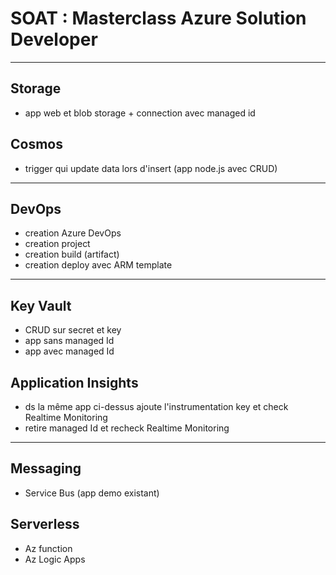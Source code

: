 # SOAT : Masterclass Azure Solution Developer

---

## Storage

- app web et blob storage + connection avec managed id

## Cosmos

- trigger qui update data lors d'insert (app node.js avec CRUD)

---

## DevOps

- creation Azure DevOps
- creation project
- creation build (artifact)
- creation deploy avec ARM template

---

## Key Vault

- CRUD sur secret et key
- app sans managed Id
- app avec managed Id

## Application Insights

- ds la même app ci-dessus ajoute l'instrumentation key et check Realtime Monitoring
- retire managed Id et recheck Realtime Monitoring

---

## Messaging

- Service Bus (app demo existant)

## Serverless

- Az function
- Az Logic Apps
